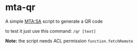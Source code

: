 # mta-qr
A simple [MTA:SA](https://github.com/multitheftauto/mtasa-blue) script to generate a QR code

to test it
just use this command: `/qr [text]`

**Note:** the script needs ACL permission `function.fetchRemote`

